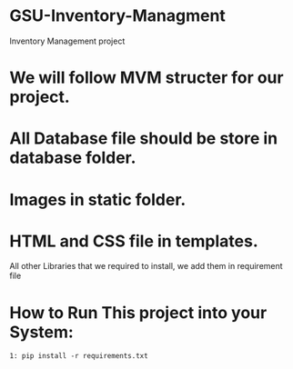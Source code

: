 # GSU-Inventory-Managment
Inventory Management project 

# We will follow MVM structer for our project.
# All Database file should be store in database folder.

# Images in static folder.
# HTML and CSS file in templates.

All other Libraries that we required to install, we add them in requirement file



# How to Run This project into your System:
    1: pip install -r requirements.txt
